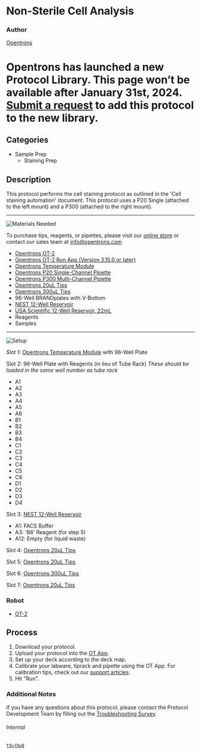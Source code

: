 # Non-Sterile Cell Analysis

### Author
[Opentrons](https://opentrons.com/)


# Opentrons has launched a new Protocol Library. This page won’t be available after January 31st, 2024. [Submit a request](https://docs.google.com/forms/d/e/1FAIpQLSdYYp9QCKow4nn0KlCVsMS3HX0eJ0N9O7-erajKvcpT0lWbSg/viewform) to add this protocol to the new library.

## Categories
* Sample Prep
	* Staining Prep


## Description
This protocol performs the cell staining protocol as outlined in the 'Cell staining automation' document. This protocol uses a P20 Single (attached to the left mount) and a P300 (attached to the right mount).


---
![Materials Needed](https://s3.amazonaws.com/opentrons-protocol-library-website/custom-README-images/001-General+Headings/materials.png)

To purchase tips, reagents, or pipettes, please visit our [online store](https://shop.opentrons.com/) or contact our sales team at [info@opentrons.com](mailto:info@opentrons.com)

* [Opentrons OT-2](https://shop.opentrons.com/collections/ot-2-robot/products/ot-2)
* [Opentrons OT-2 Run App (Version 3.15.0 or later)](https://opentrons.com/ot-app/)
* [Opentrons Temperature Module](https://shop.opentrons.com/collections/hardware-modules/products/tempdeck)
* [Opentrons P20 Single-Channel Pipette](https://shop.opentrons.com/collections/ot-2-pipettes)
* [Opentrons P300 Multi-Channel Pipette](https://shop.opentrons.com/collections/ot-2-pipettes)
* [Opentrons 20µL Tips](https://shop.opentrons.com/collections/opentrons-tips/products/opentrons-10ul-tips)
* [Opentrons 300µL Tips](https://shop.opentrons.com/collections/opentrons-tips/products/opentrons-300ul-tips)
* 96-Well BRANDplates with V-Bottom
* [NEST 12-Well Reservoir](https://labware.opentrons.com/nest_12_reservoir_15ml?category=reservoir)
* [USA Scientific 12-Well Reservoir, 22mL](https://labware.opentrons.com/usascientific_12_reservoir_22ml/)
* Reagents
* Samples


---
![Setup](https://s3.amazonaws.com/opentrons-protocol-library-website/custom-README-images/001-General+Headings/Setup.png)

Slot 1: [Opentrons Temperature Module](https://shop.opentrons.com/collections/hardware-modules/products/tempdeck) with 96-Well Plate

Slot 2: 96-Well Plate with Reagents (in lieu of Tube Rack)
*These should be loaded in the same well number as tube rack*
* A1
* A2
* A3
* A4
* A5
* A6
* B1
* B2
* B3
* B4
* C1
* C2
* C3
* C4
* C5
* C6
* D1
* D2
* D3
* D4


Slot 3: [NEST 12-Well Reservoir](https://labware.opentrons.com/nest_12_reservoir_15ml?category=reservoir)
* A1: FACS Buffer
* A3: 'B6' Reagent (for step 5)
* A12: Empty (for liquid waste)

Slot 4: [Opentrons 20µL Tips](https://shop.opentrons.com/collections/opentrons-tips/products/opentrons-10ul-tips)

Slot 5: [Opentrons 20µL Tips](https://shop.opentrons.com/collections/opentrons-tips/products/opentrons-10ul-tips)

Slot 6: [Opentrons 300µL Tips](https://shop.opentrons.com/collections/opentrons-tips/products/opentrons-300ul-tips)

Slot 7: [Opentrons 20µL Tips](https://shop.opentrons.com/collections/opentrons-tips/products/opentrons-10ul-tips)



### Robot
* [OT-2](https://opentrons.com/ot-2)

## Process

1. Download your protocol.
2. Upload your protocol into the [OT App](https://opentrons.com/ot-app).
3. Set up your deck according to the deck map.
4. Calibrate your labware, tiprack and pipette using the OT App. For calibration tips, check out our [support articles](https://support.opentrons.com/en/collections/1559720-guide-for-getting-started-with-the-ot-2).
5. Hit "Run".

### Additional Notes
If you have any questions about this protocol, please contact the Protocol Development Team by filling out the [Troubleshooting Survey](https://protocol-troubleshooting.paperform.co/).

###### Internal
13c0b8
